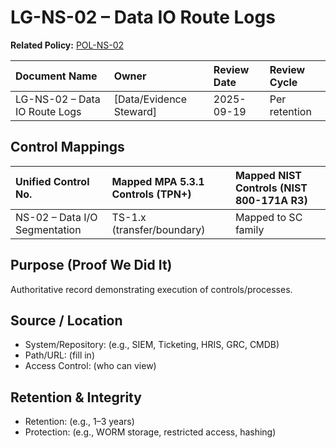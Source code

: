 # LG-NS-02 – Data IO Route Logs

**Related Policy:** [POL-NS-02](../policies/POL-NS-02_*.md)

| Document Name | Owner | Review Date | Review Cycle |
| :---- | :---- | :---- | :---- |
| LG-NS-02 – Data IO Route Logs | [Data/Evidence Steward] | 2025-09-19 | Per retention |

## Control Mappings
| Unified Control No. | Mapped MPA 5.3.1 Controls (TPN+) | Mapped NIST Controls (NIST 800-171A R3) |
| :---- | :---- | :---- |
| NS-02 – Data I/O Segmentation | TS-1.x (transfer/boundary) | Mapped to SC family |

## Purpose (Proof We Did It)
Authoritative record demonstrating execution of controls/processes.

## Source / Location
- System/Repository: (e.g., SIEM, Ticketing, HRIS, GRC, CMDB)
- Path/URL: (fill in)
- Access Control: (who can view)

## Retention & Integrity
- Retention: (e.g., 1–3 years)
- Protection: (e.g., WORM storage, restricted access, hashing)
